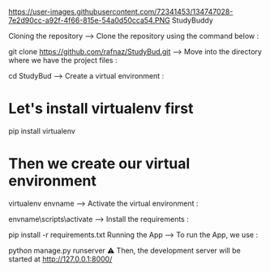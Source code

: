 https://user-images.githubusercontent.com/72341453/134747028-7e2d90cc-a92f-4f66-815e-54a0d50cca54.PNG
StudyBuddy

Cloning the repository
--> Clone the repository using the command below :

git clone https://github.com/rafnaz/StudyBud.git
--> Move into the directory where we have the project files :

cd StudyBud
--> Create a virtual environment :

# Let's install virtualenv first
pip install virtualenv

# Then we create our virtual environment
virtualenv envname
--> Activate the virtual environment :

envname\scripts\activate
--> Install the requirements :

pip install -r requirements.txt
Running the App
--> To run the App, we use :

python manage.py runserver
⚠ Then, the development server will be started at http://127.0.0.1:8000/
